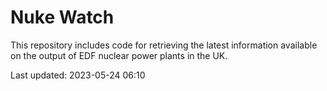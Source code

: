 # Nuke Watch

This repository includes code for retrieving the latest information available on the output of EDF nuclear power plants in the UK.

Last updated: 2023-05-24 06:10